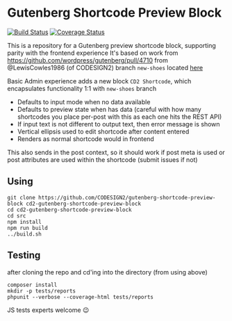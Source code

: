 # Gutenberg Shortcode Preview Block

[![Build Status](https://travis-ci.org/CODESIGN2/gutenberg-shortcode-preview-block.svg?branch=master)](https://travis-ci.org/CODESIGN2/gutenberg-shortcode-preview-block)
[![Coverage Status](https://coveralls.io/repos/github/CODESIGN2/gutenberg-shortcode-preview-block/badge.svg?branch=master)](https://coveralls.io/github/CODESIGN2/gutenberg-shortcode-preview-block?branch=master)


This is a repository for a Gutenberg preview shortcode block, supporting parity with the frontend experience
It's based on work from https://github.com/wordpress/gutenberg/pull/4710 from @LewisCowles1986 (of CODESIGN2)
branch `new-shoes` located [here](https://github.com/Lewiscowles1986/gutenberg/tree/new-shoes)

Basic Admin experience adds a new block `CD2 Shortcode`, which encapsulates functionality 1:1 with `new-shoes` branch

* Defaults to input mode when no data available
* Defaults to preview state when has data (careful with how many shortcodes you place per-post with this as each one hits the REST API)
* If input text is not different to output text, then error message is shown
* Vertical ellipsis used to edit shortcode after content entered
* Renders as normal shortcode would in frontend

This also sends in the post context, so it should work if post meta is used or post attributes are used within the shortcode (submit issues if not)

## Using

```
git clone https://github.com/CODESIGN2/gutenberg-shortcode-preview-block cd2-gutenberg-shortcode-preview-block
cd cd2-gutenberg-shortcode-preview-block
cd src
npm install
npm run build
../build.sh
```

## Testing

after cloning the repo and cd'ing into the directory (from using above)

```
composer install
mkdir -p tests/reports
phpunit --verbose --coverage-html tests/reports
```

JS tests experts welcome :wink:

